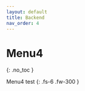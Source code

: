 ```yaml
---
layout: default
title: Backend
nav_order: 4
---
```


# Menu4
{: .no_toc }

Menu4 test
{: .fs-6 .fw-300 }

